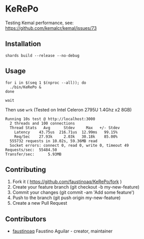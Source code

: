 # KeRePo

Testing Kemal performance, see: https://github.com/kemalcr/kemal/issues/73

## Installation

```
shards build --release --no-debug
```

## Usage

```
for i in $(seq 1 $(nproc --all)); do
  ./bin/KeRePo &
done

wait
```

Then use `wrk` (Tested on Intel Celeron 2795U 1.4Ghz x2 8GB)

```
Running 10s test @ http://localhost:3000
  2 threads and 100 connections
  Thread Stats   Avg      Stdev     Max   +/- Stdev
    Latency    43.75us  216.71us  12.99ms   99.15%
    Req/Sec    27.93k     2.03k   30.18k    85.00%
  555732 requests in 10.02s, 59.36MB read
  Socket errors: connect 0, read 0, write 0, timeout 49
Requests/sec:  55484.50
Transfer/sec:      5.93MB
```

## Contributing

1. Fork it ( https://github.com/faustinoaq/KeRePo/fork )
2. Create your feature branch (git checkout -b my-new-feature)
3. Commit your changes (git commit -am 'Add some feature')
4. Push to the branch (git push origin my-new-feature)
5. Create a new Pull Request

## Contributors

- [faustinoaq](https://github.com/faustinoaq) Faustino Aguilar - creator, maintainer
